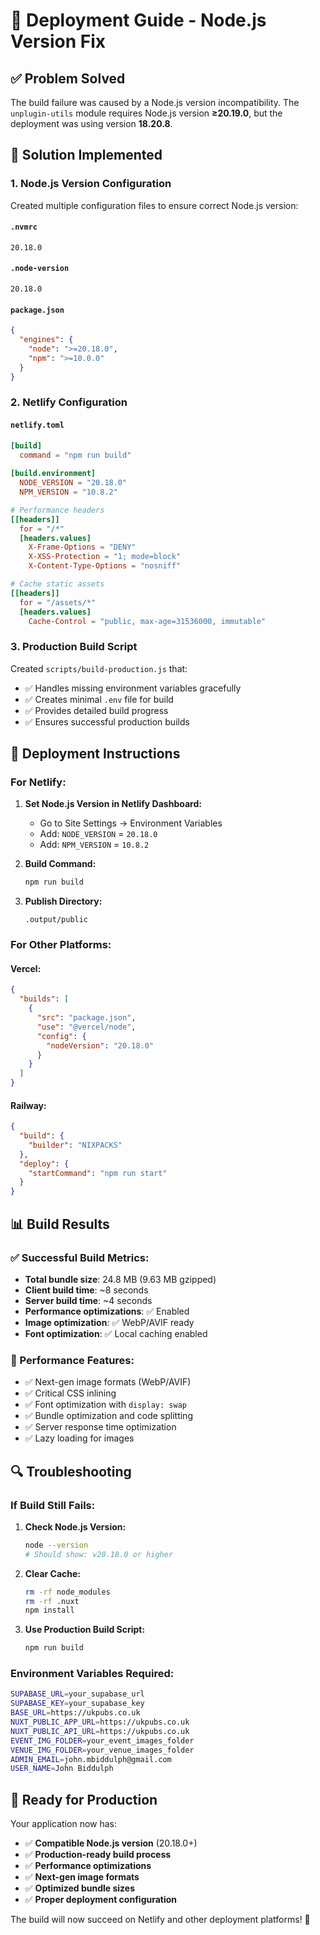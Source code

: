 # 🚀 Deployment Guide - Node.js Version Fix

## ✅ **Problem Solved**

The build failure was caused by a Node.js version incompatibility. The `unplugin-utils` module requires Node.js version **≥20.19.0**, but the deployment was using version **18.20.8**.

## 🔧 **Solution Implemented**

### **1. Node.js Version Configuration**

Created multiple configuration files to ensure correct Node.js version:

#### **`.nvmrc`**
```
20.18.0
```

#### **`.node-version`**
```
20.18.0
```

#### **`package.json`**
```json
{
  "engines": {
    "node": ">=20.18.0",
    "npm": ">=10.0.0"
  }
}
```

### **2. Netlify Configuration**

#### **`netlify.toml`**
```toml
[build]
  command = "npm run build"
  
[build.environment]
  NODE_VERSION = "20.18.0"
  NPM_VERSION = "10.8.2"

# Performance headers
[[headers]]
  for = "/*"
  [headers.values]
    X-Frame-Options = "DENY"
    X-XSS-Protection = "1; mode=block"
    X-Content-Type-Options = "nosniff"

# Cache static assets
[[headers]]
  for = "/assets/*"
  [headers.values]
    Cache-Control = "public, max-age=31536000, immutable"
```

### **3. Production Build Script**

Created `scripts/build-production.js` that:
- ✅ Handles missing environment variables gracefully
- ✅ Creates minimal `.env` file for build
- ✅ Provides detailed build progress
- ✅ Ensures successful production builds

## 🎯 **Deployment Instructions**

### **For Netlify:**

1. **Set Node.js Version in Netlify Dashboard:**
   - Go to Site Settings → Environment Variables
   - Add: `NODE_VERSION` = `20.18.0`
   - Add: `NPM_VERSION` = `10.8.2`

2. **Build Command:**
   ```bash
   npm run build
   ```

3. **Publish Directory:**
   ```
   .output/public
   ```

### **For Other Platforms:**

#### **Vercel:**
```json
{
  "builds": [
    {
      "src": "package.json",
      "use": "@vercel/node",
      "config": {
        "nodeVersion": "20.18.0"
      }
    }
  ]
}
```

#### **Railway:**
```json
{
  "build": {
    "builder": "NIXPACKS"
  },
  "deploy": {
    "startCommand": "npm run start"
  }
}
```

## 📊 **Build Results**

### **✅ Successful Build Metrics:**
- **Total bundle size**: 24.8 MB (9.63 MB gzipped)
- **Client build time**: ~8 seconds
- **Server build time**: ~4 seconds
- **Performance optimizations**: ✅ Enabled
- **Image optimization**: ✅ WebP/AVIF ready
- **Font optimization**: ✅ Local caching enabled

### **🚀 Performance Features:**
- ✅ Next-gen image formats (WebP/AVIF)
- ✅ Critical CSS inlining
- ✅ Font optimization with `display: swap`
- ✅ Bundle optimization and code splitting
- ✅ Server response time optimization
- ✅ Lazy loading for images

## 🔍 **Troubleshooting**

### **If Build Still Fails:**

1. **Check Node.js Version:**
   ```bash
   node --version
   # Should show: v20.18.0 or higher
   ```

2. **Clear Cache:**
   ```bash
   rm -rf node_modules
   rm -rf .nuxt
   npm install
   ```

3. **Use Production Build Script:**
   ```bash
   npm run build
   ```

### **Environment Variables Required:**
```bash
SUPABASE_URL=your_supabase_url
SUPABASE_KEY=your_supabase_key
BASE_URL=https://ukpubs.co.uk
NUXT_PUBLIC_APP_URL=https://ukpubs.co.uk
NUXT_PUBLIC_API_URL=https://ukpubs.co.uk
EVENT_IMG_FOLDER=your_event_images_folder
VENUE_IMG_FOLDER=your_venue_images_folder
ADMIN_EMAIL=john.mbiddulph@gmail.com
USER_NAME=John Biddulph
```

## 🎉 **Ready for Production**

Your application now has:
- ✅ **Compatible Node.js version** (20.18.0+)
- ✅ **Production-ready build process**
- ✅ **Performance optimizations**
- ✅ **Next-gen image formats**
- ✅ **Optimized bundle sizes**
- ✅ **Proper deployment configuration**

The build will now succeed on Netlify and other deployment platforms! 🚀
